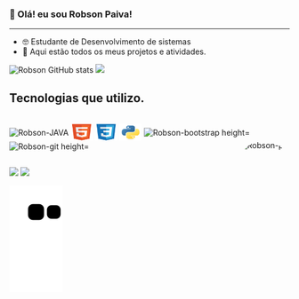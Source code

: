 ### 👋 Olá! eu sou Robson Paiva! 
***

* 🤓 Estudante de Desenvolvimento de sistemas
* 📁 Aqui estão todos os meus projetos e atividades.



![Robson GitHub stats](https://github-readme-stats.vercel.app/api?username=Shift-ky&show_icons=true&theme=dracula&card_width=400px)
<img height="195px" src="https://github-readme-stats.vercel.app/api/top-langs/?username=Shift-ky&layout=compact&langs_count=7&theme=dracula"/>

## Tecnologias que utilizo.

<div style="display: inline_block"><br>
  <img align="center" alt="Robson-JAVA" height="30" width="40" src="https://cdn.jsdelivr.net/gh/devicons/devicon/icons/java/java-original-wordmark.svg" />
  <img align="center" alt="Robson-HTML" height="30" width="40" src="https://raw.githubusercontent.com/devicons/devicon/master/icons/html5/html5-original.svg">
  <img align="center" alt="Robson-CSS" height="30" width="40" src="https://raw.githubusercontent.com/devicons/devicon/master/icons/css3/css3-original.svg">
  <img align="center" alt="Robson-Python" height="30" width="40" src="https://raw.githubusercontent.com/devicons/devicon/master/icons/python/python-original.svg">
  <img align="center" alt="Robson-bootstrap height="30" width="40" src="https://cdn.jsdelivr.net/gh/devicons/devicon/icons/bootstrap/bootstrap-original.svg"/>
  <img align="center" alt="Robson-git height="30" width="40" src="https://cdn.jsdelivr.net/gh/devicons/devicon/icons/git/git-plain.svg" />
  <img align="right" alt="Robson-pic" height="150" style="border-radius:50px;" src="https://github.com/Shift-ky/curso-em-video-html-css/blob/main/_imagens/gifs-do-cubo-magico-0-unscreen.gif">
  
</div>
  
  ##
 
<div> 
  <a href = "mailto:robsoncppaiva@gmail.com"><img src="https://img.shields.io/badge/-Gmail-%23333?style=for-the-badge&logo=gmail&logoColor=white" target="_blank"></a>
  <a href="https://www.linkedin.com/in/robson-paiva-81202912b" target="_blank"><img src="https://img.shields.io/badge/-LinkedIn-%230077B5?style=for-the-badge&logo=linkedin&logoColor=white" target="_blank"></a>

 
  ![Snake animation](https://github.com/Shift-ky/Shift-ky/blob/output/github-contribution-grid-snake.svg)
 
</div>

